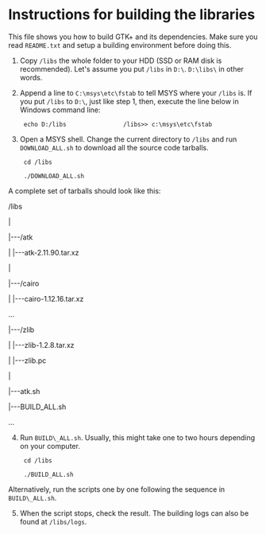 # Instructions for building the libraries

This file shows you how to build GTK+ and its dependencies. Make sure you read `README.txt` and setup a building environment before doing this.

1. Copy `/libs` the whole folder to your HDD (SSD or RAM disk is recommended). Let's assume you put `/libs` in `D:\`. `D:\libs\` in other words.

2. Append a line to `C:\msys\etc\fstab` to tell MSYS where your `/libs` is. If you put `/libs` to `D:\`, just like step 1, then, execute the line below in Windows command line:

        echo D:/libs                /libs>> c:\msys\etc\fstab

3. Open a MSYS shell. Change the current directory to `/libs` and run `DOWNLOAD_ALL.sh` to download all the source code tarballs. 

        cd /libs

        ./DOWNLOAD_ALL.sh

A complete set of tarballs should look like this:

/libs

|

|---/atk

|   |---atk-2.11.90.tar.xz

|

|---/cairo

|   |---cairo-1.12.16.tar.xz

...

|---/zlib

|   |---zlib-1.2.8.tar.xz

|   |---zlib.pc

|

|---atk.sh

|---BUILD\_ALL.sh

...

4. Run `BUILD\_ALL.sh`. Usually, this might take one to two hours depending on your computer.

        cd /libs

        ./BUILD_ALL.sh

Alternatively, run the scripts one by one following the sequence in `BUILD\_ALL.sh`.

5. When the script stops, check the result. The building logs can also be found at `/libs/logs`.
